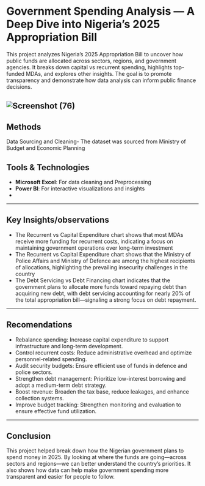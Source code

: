 # Government Spending Analysis — A Deep Dive into Nigeria’s 2025 Appropriation Bill

This project analyzes Nigeria’s 2025 Appropriation Bill to uncover how public funds are allocated across sectors, regions, and government agencies. It breaks down capital vs recurrent spending, highlights top-funded MDAs, and explores other insights. The goal is to promote transparency and demonstrate how data analysis can inform public finance decisions.

![Screenshot (76)](https://github.com/user-attachments/assets/62d84112-a3f1-4900-b314-c62cc25e6e83)
---
## Methods
Data Sourcing and Cleaning-
The dataset was sourced from Ministry of Budget and Economic Planning

## Tools & Technologies
- **Microsoft Excel**: For data cleaning and Preprocessing
- **Power BI**: For interactive visualizations and insights
- 
---
## Key Insights/observations
- The Recurrent vs Capital Expenditure chart shows that most MDAs receive more funding for recurrent costs, indicating a focus on maintaining government operations over long-term investment
- The Recurrent vs Capital Expenditure chart shows that the Ministry of Police Affairs and Ministry of Defence are among the highest recipients of allocations, highlighting the prevailing insecurity challenges in the country
- The Debt Servicing vs Debt Financing chart indicates that the government plans to allocate more funds toward repaying debt than acquiring new debt, with debt servicing accounting for nearly 20% of the total appropriation bill—signaling a strong focus on debt repayment.

---
## Recomendations
- Rebalance spending: Increase capital expenditure to support infrastructure and long-term development.
- Control recurrent costs: Reduce administrative overhead and optimize personnel-related spending.
- Audit security budgets: Ensure efficient use of funds in defence and police sectors.
- Strengthen debt management: Prioritize low-interest borrowing and adopt a medium-term debt strategy.
- Boost revenue: Broaden the tax base, reduce leakages, and enhance collection systems.
- Improve budget tracking: Strengthen monitoring and evaluation to ensure effective fund utilization.

---
## Conclusion
This project helped break down how the Nigerian government plans to spend money in 2025. By looking at where the funds are going—across sectors and regions—we can better understand the country’s priorities. It also shows how data can help make government spending more transparent and easier for people to follow.
